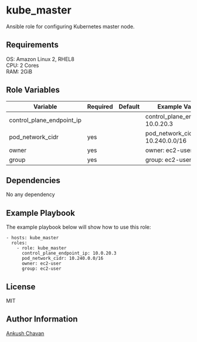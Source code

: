 kube_master
=========

Ansible role for configuring Kubernetes master node.

Requirements
------------

OS: Amazon Linux 2, RHEL8 <br>
CPU: 2 Cores <br>
RAM: 2GiB

Role Variables
--------------

| Variable                  | Required | Default |Example Variable                         |
|---------------------------|----------|---------|-----------------------------------------|
| control_plane_endpoint_ip |          |         | control_plane_endpoint_ip: 10.0.20.3    |
| pod_network_cidr          | yes      |         | pod_network_cidr: 10.240.0.0/16         |
| owner                     | yes      |         | owner: ec2-user                         |
| group                     | yes      |         | group: ec2-user                         |

Dependencies
------------

No any dependency

Example Playbook
----------------

The example playbook below will show how to use this role:

    - hosts: kube_master
      roles:
        - role: kube_master
          control_plane_endpoint_ip: 10.0.20.3
          pod_network_cidr: 10.240.0.0/16
          owner: ec2-user
          group: ec2-user

License
-------

MIT

Author Information
------------------

[Ankush Chavan](https://www.linkedin.com/in/ankushchavan)
